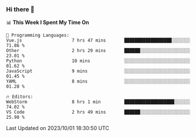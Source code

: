 ### Hi there 👋

<!--
**asdf12303116/asdf12303116** is a ✨ _special_ ✨ repository because its `README.md` (this file) appears on your GitHub profile.

Here are some ideas to get you started:

- 🔭 I’m currently working on ...
- 🌱 I’m currently learning ...
- 👯 I’m looking to collaborate on ...
- 🤔 I’m looking for help with ...
- 💬 Ask me about ...
- 📫 How to reach me: ...
- 😄 Pronouns: ...
- ⚡ Fun fact: ...
-->

<!--START_SECTION:waka-->
📊 **This Week I Spent My Time On** 

```text
💬 Programming Languages: 
Vue.js                   7 hrs 47 mins       ██████████████████░░░░░░░   71.86 % 
Other                    2 hrs 29 mins       ██████░░░░░░░░░░░░░░░░░░░   23.01 % 
Python                   10 mins             ░░░░░░░░░░░░░░░░░░░░░░░░░   01.62 % 
JavaScript               9 mins              ░░░░░░░░░░░░░░░░░░░░░░░░░   01.45 % 
YAML                     8 mins              ░░░░░░░░░░░░░░░░░░░░░░░░░   01.28 % 

🔥 Editors: 
WebStorm                 8 hrs 1 min         ███████████████████░░░░░░   74.02 % 
VS Code                  2 hrs 49 mins       ██████░░░░░░░░░░░░░░░░░░░   25.98 % 
```


 Last Updated on 2023/10/01 18:30:50 UTC
<!--END_SECTION:waka-->
